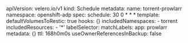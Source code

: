apiVersion: velero.io/v1
kind: Schedule
metadata:
  name: torrent-prowlarr
  namespace: openshift-adp
spec:
  schedule: 30 0 * * *
  template:
    defaultVolumesToRestic: true
    hooks: {}
    includedNamespaces:
      - torrent
    includedResources:
      - '*'
    labelSelector:
      matchLabels:
        app: prowlarr
    metadata: {}
    ttl: 168h0m0s
  useOwnerReferencesInBackup: false